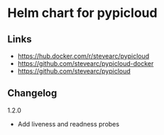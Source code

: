 # Helm chart for pypicloud



## Links

- https://hub.docker.com/r/stevearc/pypicloud
- https://github.com/stevearc/pypicloud-docker
- https://github.com/stevearc/pypicloud

## Changelog

1.2.0
- Add liveness and readness probes
